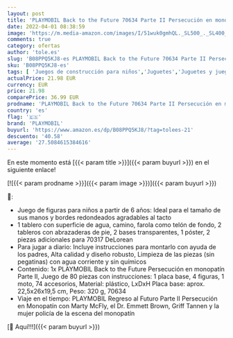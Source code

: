 ```yaml
---
layout: post
title: 'PLAYMOBIL Back to the Future 70634 Parte II Persecución en monopatín  A partir de 5 años'
date: 2022-04-01 08:38:59
image: 'https://m.media-amazon.com/images/I/51wuk0gmhQL._SL500_._SL400_.jpg'
comments: true
category: ofertas
author: 'tole.es'
slug: 'B08PPQ5KJ8-es PLAYMOBIL Back to the Future 70634 Parte II Persecución en...'
sku: 'B08PPQ5KJ8-es'
tags: [ 'Juegos de construcción para niños','Juguetes','Juguetes y juegos','Sets de construcción','playmobil', ]
actualPrice: 21.98 EUR
currency: EUR
price: 21.98
comparePrice: 36.99 EUR
prodname: 'PLAYMOBIL Back to the Future 70634 Parte II Persecución en monopatín  A partir de 5 años'
country: 'es'
flag: '🇪🇸'
brand: 'PLAYMOBIL'
buyurl: 'https://www.amazon.es/dp/B08PPQ5KJ8/?tag=tolees-21'
descuento: '40.58'
average: '27.5084615384616'
---
```


En este momento está [{{< param title >}}]({{< param buyurl >}}) en el siguiente enlace!

[![{{< param prodname >}}]({{< param image >}})]({{< param buyurl >}})

🔎:

- Juego de figuras para niños a partir de 6 años: Ideal para el tamaño de sus manos y bordes redondeados agradables al tacto
- 1 tablero con superficie de agua, camino, farola como telón de fondo, 2 tableros con abrazaderas de pie, 2 bases transparentes, 1 póster, 2 piezas adicionales para 70317 DeLorean
- Para jugar a diario: Incluye instrucciones para montarlo con ayuda de los padres, Alta calidad y diseño robusto, Limpieza de las piezas (sin pegatinas) con agua corriente y sin químicos
- Contenido: 1x PLAYMOBIL Back to the Future Persecución en monopatín Parte II, Juego de 80 piezas con instrucciones: 1 placa base, 4 figuras, 1 moto, 74 accesorios, Material: plástico, LxDxH Placa base: aprox. 22,5x26x19,5 cm, Peso: 320 g, 70634
- Viaje en el tiempo: PLAYMOBIL Regreso al Futuro Parte II Persecución en Monopatín con Marty McFly, el Dr. Emmett Brown, Griff Tannen y la mujer policía de la escena del monopatín

[🛒 Aquí!!!]({{< param buyurl >}})
